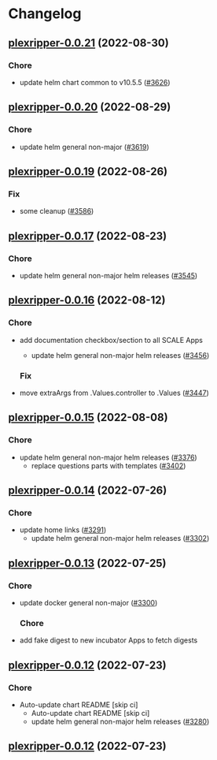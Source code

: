 # Changelog



## [plexripper-0.0.21](https://github.com/truecharts/charts/compare/plexripper-0.0.20...plexripper-0.0.21) (2022-08-30)

### Chore

- update helm chart common to v10.5.5 ([#3626](https://github.com/truecharts/charts/issues/3626))




## [plexripper-0.0.20](https://github.com/truecharts/charts/compare/plexripper-0.0.19...plexripper-0.0.20) (2022-08-29)

### Chore

- update helm general non-major ([#3619](https://github.com/truecharts/charts/issues/3619))




## [plexripper-0.0.19](https://github.com/truecharts/charts/compare/plexripper-0.0.17...plexripper-0.0.19) (2022-08-26)

### Fix

- some cleanup ([#3586](https://github.com/truecharts/charts/issues/3586))




## [plexripper-0.0.17](https://github.com/truecharts/charts/compare/plexripper-0.0.16...plexripper-0.0.17) (2022-08-23)

### Chore

- update helm general non-major helm releases ([#3545](https://github.com/truecharts/charts/issues/3545))




## [plexripper-0.0.16](https://github.com/truecharts/charts/compare/plexripper-0.0.15...plexripper-0.0.16) (2022-08-12)

### Chore

- add documentation checkbox/section to all SCALE Apps
  - update helm general non-major helm releases ([#3456](https://github.com/truecharts/charts/issues/3456))

  ### Fix

- move extraArgs from .Values.controller to .Values ([#3447](https://github.com/truecharts/charts/issues/3447))




## [plexripper-0.0.15](https://github.com/truecharts/charts/compare/plexripper-0.0.14...plexripper-0.0.15) (2022-08-08)

### Chore

- update helm general non-major helm releases ([#3376](https://github.com/truecharts/charts/issues/3376))
  - replace questions parts with templates ([#3402](https://github.com/truecharts/charts/issues/3402))




## [plexripper-0.0.14](https://github.com/truecharts/apps/compare/plexripper-0.0.13...plexripper-0.0.14) (2022-07-26)

### Chore

- update home links ([#3291](https://github.com/truecharts/apps/issues/3291))
  - update helm general non-major helm releases ([#3302](https://github.com/truecharts/apps/issues/3302))




## [plexripper-0.0.13](https://github.com/truecharts/apps/compare/plexripper-0.0.12...plexripper-0.0.13) (2022-07-25)

### Chore

- update docker general non-major ([#3300](https://github.com/truecharts/apps/issues/3300))

  ### Chore

- add fake digest to new incubator Apps to fetch digests




## [plexripper-0.0.12](https://github.com/truecharts/apps/compare/plexripper-0.0.11...plexripper-0.0.12) (2022-07-23)

### Chore

- Auto-update chart README [skip ci]
  - Auto-update chart README [skip ci]
  - update helm general non-major helm releases ([#3280](https://github.com/truecharts/apps/issues/3280))




## [plexripper-0.0.12](https://github.com/truecharts/apps/compare/plexripper-0.0.11...plexripper-0.0.12) (2022-07-23)
